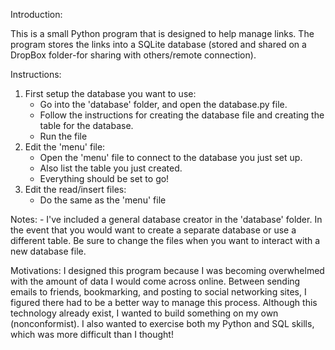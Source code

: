 Introduction:

This is a small Python program that is designed to help manage links. The program stores the links into a SQLite database (stored and shared on a DropBox folder-for sharing with others/remote connection).

Instructions:

1. First setup the database you want to use:
	- Go into the 'database' folder, and open the database.py file. 
	- Follow the instructions for creating the database file and creating the table for the database.
	- Run the file
2. Edit the 'menu' file:
	- Open the 'menu' file to connect to the database you just set up.
	- Also list the table you just created. 
	- Everything should be set to go!
3. Edit the read/insert files:
	- Do the same as the 'menu' file


Notes:
	- I've included a general database creator in the 'database' folder. In the event that you would want to create a separate database or use a different table.
	Be sure to change the files when you want to interact with a new database file.

Motivations: 
	I designed this program because I was becoming overwhelmed with the amount of data I would come across online. Between sending emails to friends, bookmarking, and posting to social networking sites, I figured there had to be a better way to manage this process. Although this technology already exist, I wanted to build something on my own (nonconformist). I also wanted to exercise both my Python and SQL skills, which was more difficult than I thought! 
